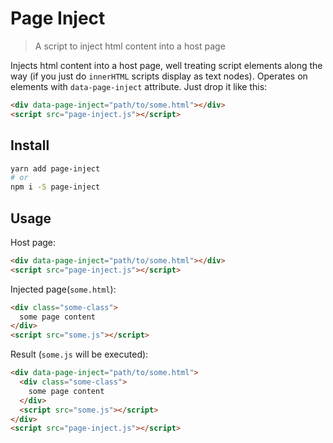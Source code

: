 # Page Inject

> A script to inject html content into a host page

Injects html content into a host page, well treating script elements along the way (if you just do `innerHTML` scripts display as text nodes). Operates on elements with `data-page-inject` attribute. Just drop it like this:

```html
<div data-page-inject="path/to/some.html"></div>
<script src="page-inject.js"></script>
```

## Install

```bash
yarn add page-inject
# or
npm i -S page-inject
```

## Usage

Host page:

```html
<div data-page-inject="path/to/some.html"></div>
<script src="page-inject.js"></script>
```

Injected page(`some.html`):

```html
<div class="some-class">
  some page content
</div>
<script src="some.js"></script>
```

Result (`some.js` will be executed):

```html
<div data-page-inject="path/to/some.html">
  <div class="some-class">
    some page content
  </div>
  <script src="some.js"></script>
</div>
<script src="page-inject.js"></script>
```

